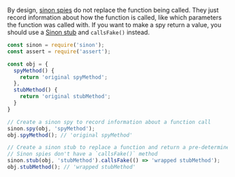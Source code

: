 By design, [sinon spies](/tutorials/sinon/spy) do not replace the function being called.
They just record information about how the function is called, like which parameters the function was called with.
If you want to make a spy return a value, you should use a [Sinon stub](/tutorials/sinon/stub) and `callsFake()` instead.

```javascript
const sinon = require('sinon');
const assert = require('assert');

const obj = {
  spyMethod() {
    return 'original spyMethod';
  },
  stubMethod() {
    return 'original stubMethod';
  }
}

// Create a sinon spy to record information about a function call
sinon.spy(obj, 'spyMethod');
obj.spyMethod(); // 'original spyMethod'

// Create a sinon stub to replace a function and return a pre-determined value
// Sinon spies don't have a `callsFake()` method
sinon.stub(obj, 'stubMethod').callsFake(() => 'wrapped stubMethod');
obj.stubMethod(); // 'wrapped stubMethod'
```